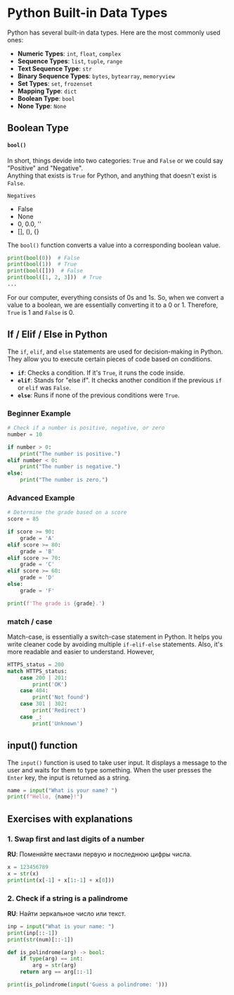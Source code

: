 # Python Built-in Data Types

Python has several built-in data types. Here are the most commonly used ones:

- **Numeric Types**: `int`, `float`, `complex`
- **Sequence Types**: `list`, `tuple`, `range`
- **Text Sequence Type**: `str`
- **Binary Sequence Types**: `bytes`, `bytearray`, `memoryview`
- **Set Types**: `set`, `frozenset`
- **Mapping Type**: `dict`
- **Boolean Type**: `bool`
- **None Type**: `None`

## Boolean Type

#### `bool()`

In short, things devide into two categories: `True` and `False`  or we could say "Positive" and "Negative". <br>
Anything that exists is `True` for Python, and anything that doesn't exist is `False`.

```Negatives```
- False
- None
- 0,  0.0,  ''
- [], (), {}


The `bool()` function converts a value into a corresponding boolean value.

```python
print(bool(0))  # False
print(bool(1))  # True
print(bool([]))  # False
print(bool([1, 2, 3]))  # True
...
```

For our computer, everything consists of 0s and 1s. So, when we convert a value to a boolean, we are essentially converting it to a 0 or 1. Therefore, `True` is 1 and `False` is 0.



## If / Elif / Else in Python

The `if`, `elif`, and `else` statements are used for decision-making in Python. They allow you to execute certain pieces of code based on conditions.

- **`if`**: Checks a condition. If it's `True`, it runs the code inside.
- **`elif`**: Stands for "else if". It checks another condition if the previous `if` or `elif` was `False`.
- **`else`**: Runs if none of the previous conditions were `True`.


### Beginner Example

```python
# Check if a number is positive, negative, or zero
number = 10

if number > 0:
    print("The number is positive.")
elif number < 0:
    print("The number is negative.")
else:
    print("The number is zero.")
```

### Advanced Example
```python
# Determine the grade based on a score
score = 85

if score >= 90:
    grade = 'A'
elif score >= 80:
    grade = 'B'
elif score >= 70:
    grade = 'C'
elif score >= 60:
    grade = 'D'
else:
    grade = 'F'

print(f'The grade is {grade}.')
```



### match / case

Match-case, is essentially a switch-case statement in Python. It helps you write cleaner code by avoiding multiple `if-elif-else` statements. Also, it's more readable and easier to understand. However, 

```python
HTTPS_status = 200
match HTTPS_status:
    case 200 | 201:
        print('OK')
    case 404:
        print('Not found')
    case 301 | 302:
        print('Redirect')
    case _:
        print('Unknown')
```


## input() function

The `input()` function is used to take user input. It displays a message to the user and waits for them to type something. When the user presses the `Enter` key, the input is returned as a string.

```python
name = input("What is your name? ")
print(f"Hello, {name}!")
```


## Exercises with explanations

### 1. Swap first and last digits of a number

**RU**: Поменяйте местами первую и последнюю цифры числа.

```python
x = 123456789
x = str(x)
print(int(x[-1] + x[1:-1] + x[0]))
```

### 2. Check if a string is a palindrome

**RU**:  Найти зеркальное число или текст.
```python
inp = input("What is your name: ")
print(inp[::-1])
print(str(num)[::-1])
```

```python
def is_polindrome(arg) -> bool:
    if type(arg) == int:
        arg = str(arg)
    return arg == arg[::-1]

print(is_polindrome(input('Guess a polindrome: ')))
```
